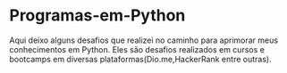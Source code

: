 # Programas-em-Python
Aqui deixo alguns desafios que realizei no caminho para aprimorar meus conhecimentos em Python.
Eles são desafios realizados em cursos e bootcamps em diversas plataformas(Dio.me,HackerRank entre outras).
